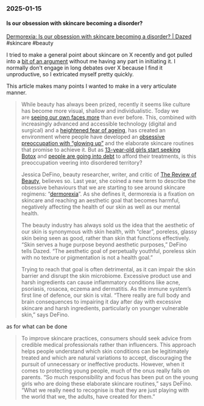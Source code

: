### 2025-01-15
#### Is our obsession with skincare becoming a disorder?
[Dermorexia: Is our obsession with skincare becoming a disorder? | Dazed](https://www.dazeddigital.com/beauty/article/65829/1/dermorexia-is-our-obsession-with-skincare-becoming-a-disorder) #skincare #beauty 

I tried to make a general point about skincare on X recently and got pulled into a [bit of an argument](https://x.com/debugjois/status/1859830719834619941) without me having any part in initiating it. I normally don't engage in long debates over X because I find it unproductive, so I extricated myself pretty quickly. 

This article makes many points I wanted to make in a very articulate manner.

> While beauty has always been prized, recently it seems like culture has become more visual, shallow and individualistic. Today we are [seeing our own faces more](https://www.dazeddigital.com/beauty/article/60860/1/we-were-never-supposed-to-see-our-faces-this-much-social-media-zoom) than ever before. This, combined with increasingly advanced and accessible technology (digital and surgical) and a [heightened fear of ageing](https://www.dazeddigital.com/beauty/article/61517/1/ageing-botox-and-the-end-of-the-world-tiktok-filters-wrinkles), has created an environment where people have developed an [obsessive preoccupation with “glowing up”](https://www.dazeddigital.com/beauty/article/64573/1/the-makeover-trap-how-we-get-addicted-to-the-glow-up) and the elaborate skincare routines that promise to achieve it. But as [13-year-old girls start seeking Botox](https://www.theguardian.com/global/2019/mar/25/teenagers-botox-cosmetic-surgeons-concerned-yomi-adegoke) and [people are going into debt](https://www.dazeddigital.com/beauty/article/56545/1/the-price-of-beauty-debt-crisis-pay-for-cosmetic-treatments-botox-filler) to afford their treatments, is this preoccupation veering into disordered territory?  
> 
> Jessica DeFino, beauty researcher, writer, and critic of [The Review of Beauty](https://jessicadefino.substack.com/), believes so. Last year, she coined a new term to describe the obsessive behaviours that we are starting to see around skincare regimens: “[dermorexia](https://jessicadefino.substack.com/p/dermorexia-compulsive-skincare-obsession?utm_source=post-email-title&publication_id=43028&post_id=140807627&utm_campaign=email-post-title&isFreemail=true&r=nksc&triedRedirect=true&utm_medium=email)”. As she defines it, dermorexia is a fixation on skincare and reaching an aesthetic goal that becomes harmful, negatively affecting the health of our skin as well as our mental health.
> 
> The beauty industry has always sold us the idea that the aesthetic of our skin is synonymous with skin health, with “clear”, poreless, glassy skin being seen as good, rather than skin that functions effectively. “Skin serves a huge purpose beyond aesthetic purposes,” DeFino tells Dazed. “The aesthetic goal of perpetually youthful, poreless skin with no texture or pigmentation is not a health goal.” 
> 
> Trying to reach that goal is often detrimental, as it can impair the skin barrier and disrupt the skin microbiome. Excessive product use and harsh ingredients can cause inflammatory conditions like acne, psoriasis, rosacea, eczema and dermatitis. As the immune system’s first line of defence, our skin is vital. “There really are full body and brain consequences to impairing it day after day with excessive skincare and harsh ingredients, particularly on younger vulnerable skin,” says DeFino.

as for what can be done

> To improve skincare practices, consumers should seek advice from credible medical professionals rather than influencers. This approach helps people understand which skin conditions can be legitimately treated and which are natural variations to accept, discouraging the pursuit of unnecessary or ineffective products. However, when it comes to protecting young people, much of the onus really falls on parents. “So much responsibility and focus has been put on the young girls who are doing these elaborate skincare routines,” says DeFino. “What we really need to recognise is that they are just playing with the world that we, the adults, have created for them.”